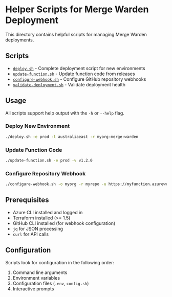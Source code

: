 # Helper Scripts for Merge Warden Deployment

This directory contains helpful scripts for managing Merge Warden deployments.

## Scripts

- [`deploy.sh`](deploy.sh) - Complete deployment script for new environments
- [`update-function.sh`](update-function.sh) - Update function code from releases
- [`configure-webhook.sh`](configure-webhook.sh) - Configure GitHub repository webhooks
- [`validate-deployment.sh`](validate-deployment.sh) - Validate deployment health

## Usage

All scripts support help output with the `-h` or `--help` flag.

### Deploy New Environment

```bash
./deploy.sh -e prod -l australiaeast -r myorg-merge-warden
```

### Update Function Code

```bash
./update-function.sh -e prod -v v1.2.0
```

### Configure Repository Webhook

```bash
./configure-webhook.sh -o myorg -r myrepo -u https://myfunction.azurewebsites.net/api/merge_warden
```

## Prerequisites

- Azure CLI installed and logged in
- Terraform installed (>= 1.5)
- GitHub CLI installed (for webhook configuration)
- `jq` for JSON processing
- `curl` for API calls

## Configuration

Scripts look for configuration in the following order:

1. Command line arguments
2. Environment variables
3. Configuration files (`.env`, `config.sh`)
4. Interactive prompts
